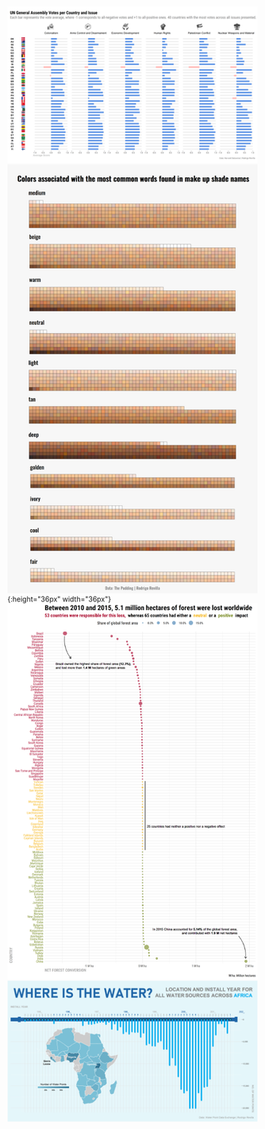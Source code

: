 ![](2021-13/un_votes.png)
![](2021-14/makeup.png){:height="36px" width="36px"}
![](2021-15/deforestation.png)
![](2021-19/africa_water.png)
